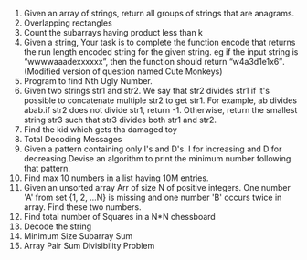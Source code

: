 1.  Given an array of strings, return all groups of strings that are anagrams.
2.  Overlapping rectangles
3.  Count the subarrays having product less than k
4.  Given a string, Your task is to  complete the function encode that returns the run length encoded    string for the given string.
eg if the input string is “wwwwaaadexxxxxx”, then the function should return “w4a3d1e1x6″.(Modified version of question named Cute Monkeys)
5.  Program to find Nth Ugly Number.
6.  Given two strings str1 and str2. We say that str2 divides str1 if it's possible to concatenate multiple str2 to get str1. For example, ab divides abab.if str2 does not divide str1, return -1. Otherwise, return the smallest string str3 such that str3 divides both str1 and str2.
7.  Find the kid which gets tha damaged toy
8.  Total Decoding Messages
9.  Given a pattern containing only I's and D's. I for increasing and D for decreasing.Devise an algorithm to print the minimum number following that pattern.
10. Find max 10 numbers in a list having 10M entries.
11. Given an unsorted array Arr of size N of positive integers. One number 'A' from     set {1, 2, …N} is missing and one number 'B' occurs twice in array. Find these two numbers.
12. Find total number of Squares in a N*N chessboard
13. Decode the string
14. Minimum Size Subarray Sum
15. Array Pair Sum Divisibility Problem